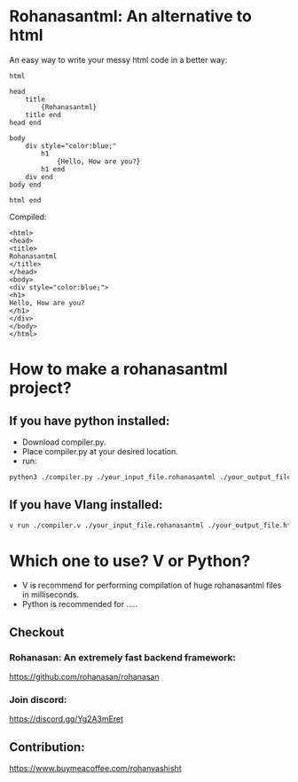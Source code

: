 # Rohanasantml: An alternative to html

An easy way to write your messy html code in a better way:

```rohanasantml
html

head
    title
        {Rohanasantml}
    title end
head end

body
    div style="color:blue;"
        h1
            {Hello, How are you?}
        h1 end
    div end
body end

html end
```

Compiled:

```ht
<html>
<head>
<title>
Rohanasantml
</title>
</head>
<body>
<div style="color:blue;">
<h1>
Hello, How are you?
</h1>
</div>
</body>
</html>
```

# How to make a rohanasantml project?

## If you have python installed:

- Download compiler.py.
- Place compiler.py at your desired location.
- run:

```sh
python3 ./compiler.py ./your_input_file.rohanasantml ./your_output_file.html
```

## If you have Vlang installed:

```sh
v run ./compiler.v ./your_input_file.rohanasantml ./your_output_file.html
```

# Which one to use? V or Python?

- V is recommend for performing compilation of huge rohanasantml files in milliseconds.
- Python is recommended for .....

## Checkout
### Rohanasan: An extremely fast backend framework:
https://github.com/rohanasan/rohanasan

### Join discord:
https://discord.gg/Yg2A3mEret

## Contribution:

https://www.buymeacoffee.com/rohanvashisht

